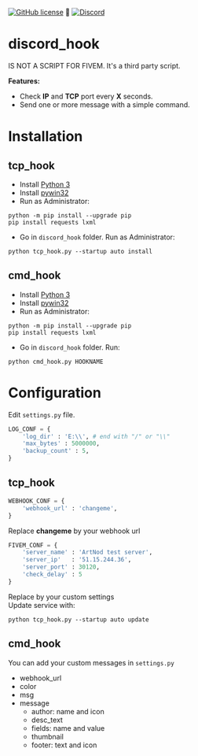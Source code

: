 [![GitHub license](https://img.shields.io/github/license/Artnod-FiveM-Mods/discord_hook.svg)](https://github.com/Artnod-FiveM-Mods/discord_hook/blob/master/LICENSE) :small_blue_diamond: 
[![Discord](https://img.shields.io/discord/436197783331012629.svg)](https://discord.gg/u7dj7Ja)  
# discord_hook  
IS NOT A SCRIPT FOR FIVEM. It's a third party script.  

**Features:**
  * Check **IP** and **TCP** port every **X** seconds.
  * Send one or more message with a simple command.

# Installation
## tcp_hook 
   * Install [Python 3](https://www.python.org/downloads/)
   * Install [pywin32](https://github.com/mhammond/pywin32/releases/latest)
   * Run as Administrator:  
   ```shell
   python -m pip install --upgrade pip
   pip install requests lxml
   ```
   * Go in ``discord_hook`` folder. Run as Administrator:  
   ```shell
   python tcp_hook.py --startup auto install
   ```
## cmd_hook
   * Install [Python 3](https://www.python.org/downloads/)
   * Install [pywin32](https://github.com/mhammond/pywin32/releases/latest)
   * Run as Administrator:  
   ```shell
   python -m pip install --upgrade pip
   pip install requests lxml
   ```
   * Go in ``discord_hook`` folder. Run:  
   ```shell
   python cmd_hook.py HOOKNAME
   ``` 

# Configuration  
Edit ``settings.py`` file.
```python
LOG_CONF = {
    'log_dir' : 'E:\\', # end with "/" or "\\"
    'max_bytes' : 5000000,
    'backup_count' : 5,
}
```
## tcp_hook  
```python
WEBHOOK_CONF = {
    'webhook_url' : 'changeme',
}
```
Replace **changeme** by your webhook url  

```python
FIVEM_CONF = {
    'server_name' : 'ArtNod test server',
    'server_ip'   : '51.15.244.36',
    'server_port' : 30120,
    'check_delay' : 5
}
```
Replace by your custom settings  
Update service with:
```shell
python tcp_hook.py --startup auto update
```  

## cmd_hook  
You can add your custom messages in ``settings.py``
  * webhook_url
  * color
  * msg
  * message
    * author: name and icon
    * desc_text
    * fields: name and value
    * thumbnail
    * footer: text and icon
